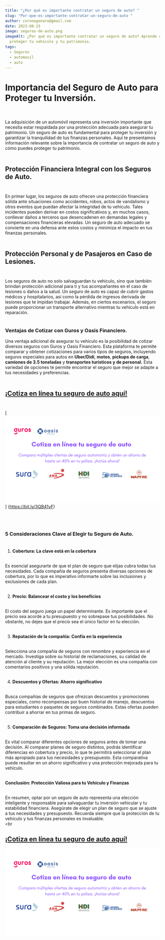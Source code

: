 ```yaml
---
title: "¿Por qué es importante contratar un seguro de auto? "
slug: "Por-que-es-importante-contratar-un-seguro-de-auto "
author: coronagenaro@gmail.com
date: 2023-08-15
image: seguros-de-auto.png
imageAlt: ¿Por qué es importante contratar un seguro de auto? Aprende cómo
  proteger tu vehículo y tu patrimonio.
tags:
  - Seguros
  - automovil
  - auto
---
```

# **Importancia del Seguro de Auto para Proteger tu Inversión.<br/><br/>**

La adquisición de un automóvil representa una inversión importante que necesita estar respaldada por una protección adecuada para asegurar tu patrimonio. Un seguro de auto es fundamental para proteger tu inversión y garantizar la tranquilidad de tus finanzas personales. Aquí te presentamos información relevante sobre la importancia de contratar un seguro de auto y cómo puedes proteger tu patrimonio.<br/><br/>

## **Protección Financiera Integral con los Seguros de Auto.<br/><br/>**

En primer lugar, los seguros de auto ofrecen una protección financiera sólida ante situaciones como accidentes, robos, actos de vandalismo y otros eventos que puedan afectar la integridad de tu vehículo. Tales incidentes pueden derivar en costos significativos y, en muchos casos, conllevar daños a terceros que desencadenen en demandas legales y compensaciones financieras elevadas. Un seguro de auto adecuado se convierte en una defensa ante estos costos y minimiza el impacto en tus finanzas personales.<br/><br/>

## **Protección Personal y de Pasajeros en Caso de Lesiones.<br/><br/>**

Los seguros de auto no solo salvaguardan tu vehículo, sino que también brindan protección adicional para ti y tus acompañantes en el caso de lesiones o daños a la salud. Un seguro de auto es capaz de cubrir gastos médicos y hospitalarios, así como la pérdida de ingresos derivada de lesiones que te impidan trabajar. Además, en ciertos escenarios, el seguro puede proporcionar un transporte alternativo mientras tu vehículo está en reparación.<br/><br/>

<!--StartFragment-->

### **Ventajas de Cotizar con Guros y Oasis Financiero.**

Una ventaja adicional de asegurar tu vehículo es la posibilidad de cotizar diversos seguros con Guros y Oasis Financiero. Esta plataforma te permite comparar y obtener cotizaciones para varios tipos de seguros, incluyendo seguros especiales para autos en **Uber/Didi**, **motos**, **pickups de carga**, **camiones de 3.5 toneladas** y **transportes turísticos y de personal.** Esta variedad de opciones te permite encontrar el seguro que mejor se adapte a tus necesidades y preferencias.<br/><br/>

<!--EndFragment-->

## **[¡C﻿otiza en línea tu seguro de auto aquí!](https://bit.ly/3QB41vF)**<br/><br/>

[![Banner Guros y Oasis Financiero](banner-seguro-de-auto-blog.png "Cotiza en línea tu seguro de auto con Guros y Oasis Financiero")] (https://bit.ly/3QB41vF)

<br/><br/>

### **5 Consideraciones Clave al Elegir tu Seguro de Auto.<br/><br/>**

1. **Cobertura: La clave está en la cobertura<br/><br/>**

Es esencial asegurarte de que el plan de seguro que elijas cubra todas tus necesidades. Cada compañía de seguros presenta diversas opciones de cobertura, por lo que es imperativo informarte sobre las inclusiones y exclusiones de cada plan.<br/><br/>

2. **Precio: Balancear el costo y los beneficios<br/><br/>**

El costo del seguro juega un papel determinante. Es importante que el precio sea acorde a tu presupuesto y no sobrepase tus posibilidades. No obstante, no dejes que el precio sea el único factor en tu elección.<br/><br/>

3. **Reputación de la compañía: Confía en la experiencia<br/><br/>**

Selecciona una compañía de seguros con renombre y experiencia en el mercado. Investiga sobre su historial de reclamaciones, su calidad de atención al cliente y su reputación. La mejor elección es una compañía con comentarios positivos y una sólida reputación.<br/><br/>

4. **Descuentos y Ofertas: Ahorro significativo<br/><br/>**

Busca compañías de seguros que ofrezcan descuentos y promociones especiales, como recompensas por buen historial de manejo, descuentos para estudiantes o paquetes de seguros combinados. Estas ofertas pueden contribuir a ahorrar en tus primas de seguro.<br/><br/>

5. **Comparación de Seguros: Toma una decisión informada<br/><br/>**

Es vital comparar diferentes opciones de seguros antes de tomar una decisión. Al comparar planes de seguro distintos, podrás identificar diferencias en cobertura y precio, lo que te permitirá seleccionar el plan más apropiado para tus necesidades y presupuesto. Esta comparativa puede resultar en un ahorro significativo y una protección mejorada para tu vehículo.<br/><br/>

**Conclusión: Protección Valiosa para tu Vehículo y Finanzas<br/><br/>**

En resumen, optar por un seguro de auto representa una elección inteligente y responsable para salvaguardar tu inversión vehicular y tu estabilidad financiera. Asegúrate de elegir un plan de seguro que se ajuste a tus necesidades y presupuesto. Recuerda siempre que la protección de tu vehículo y tus finanzas personales es invaluable.<br/><br

## ﻿**¡[Cotiza en línea tu seguro de auto aquí!](https://bit.ly/3QB41vF)**

[](https://bit.ly/3QB41vF)



[![Banner Guros y Oasis Financiero](banner-seguro-de-auto-blog.png "Cotiza en línea tu seguro de auto con Guros y Oasis Financiero")](https://bit.ly/3QB41vF)